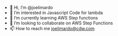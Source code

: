 - 👋 Hi, I’m @joelimardo
- 👀 I’m interested in Javascript Code for lambda
- 🌱 I’m currently learning AWS Step functions
- 💞️ I’m looking to collaborate on AWS Step Functions
- 📫 How to reach me joelimardo@cdw.com

<!---
joelimardo/joelimardo is a ✨ special ✨ repository because its `README.md` (this file) appears on your GitHub profile.
You can click the Preview link to take a look at your changes.
--->
